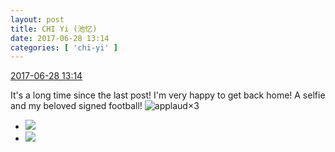 ```yaml
---
layout: post
title: CHI Yi (池忆)
date: 2017-06-28 13:14
categories: [ 'chi-yi' ]
---
```


<div class="weibo-info">
  <a href="http://weibo.com/6117581836/F9U04j7wM">2017-06-28 13:14</a>
</div>

It's a long time since the last post! I'm very happy to get back home! A selfie and my beloved signed football! ![applaud](http://img.t.sinajs.cn/t4/appstyle/expression/ext/normal/36/gza_org.gif)×3

<!-- more -->

<ul class="weibo-pic-list-1">
  <li class="weibo-pic">
    <a href="https://wx4.sinaimg.cn/mw690/006G0KuMly1fh0u5nk2vdj30qo0zkdl5.jpg"><img src="https://wx4.sinaimg.cn/thumb150/006G0KuMly1fh0u5nk2vdj30qo0zkdl5.jpg" /></a>
  </li>
  <li class="weibo-pic">
    <a href="https://wx2.sinaimg.cn/mw690/006G0KuMly1fh0u5nyaglj30qo0zkteo.jpg"><img src="https://wx2.sinaimg.cn/thumb150/006G0KuMly1fh0u5nyaglj30qo0zkteo.jpg" /></a>
  </li>
</ul>
